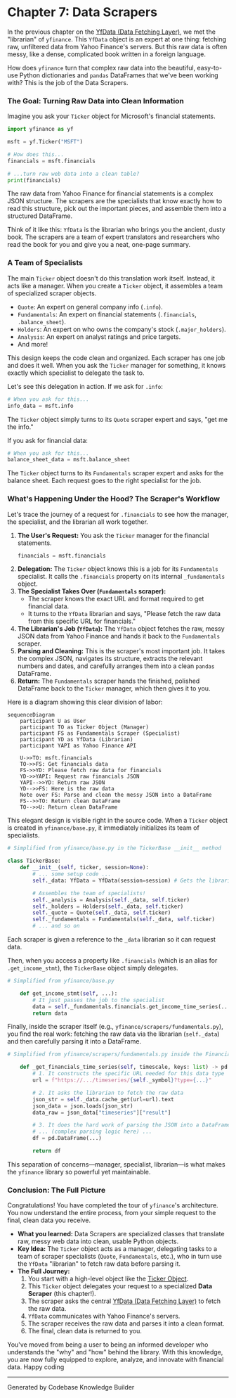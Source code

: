 # Chapter 7: Data Scrapers

In the previous chapter on the [YfData (Data Fetching Layer)](06_yfdata__data_fetching_layer__.md), we met the "librarian" of `yfinance`. This `YfData` object is an expert at one thing: fetching raw, unfiltered data from Yahoo Finance's servers. But this raw data is often messy, like a dense, complicated book written in a foreign language.

How does `yfinance` turn that complex raw data into the beautiful, easy-to-use Python dictionaries and `pandas` DataFrames that we've been working with? This is the job of the Data Scrapers.

### The Goal: Turning Raw Data into Clean Information

Imagine you ask your `Ticker` object for Microsoft's financial statements.

```python
import yfinance as yf

msft = yf.Ticker("MSFT")

# How does this...
financials = msft.financials

# ...turn raw web data into a clean table?
print(financials)
```

The raw data from Yahoo Finance for financial statements is a complex JSON structure. The scrapers are the specialists that know exactly how to read this structure, pick out the important pieces, and assemble them into a structured DataFrame.

Think of it like this: `YfData` is the librarian who brings you the ancient, dusty book. The scrapers are a team of expert translators and researchers who read the book for you and give you a neat, one-page summary.

### A Team of Specialists

The main `Ticker` object doesn't do this translation work itself. Instead, it acts like a manager. When you create a `Ticker` object, it assembles a team of specialized scraper objects.

*   `Quote`: An expert on general company info (`.info`).
*   `Fundamentals`: An expert on financial statements (`.financials`, `.balance_sheet`).
*   `Holders`: An expert on who owns the company's stock (`.major_holders`).
*   `Analysis`: An expert on analyst ratings and price targets.
*   And more!

This design keeps the code clean and organized. Each scraper has one job and does it well. When you ask the `Ticker` manager for something, it knows exactly which specialist to delegate the task to.

Let's see this delegation in action. If we ask for `.info`:

```python
# When you ask for this...
info_data = msft.info
```

The `Ticker` object simply turns to its `Quote` scraper expert and says, "get me the info."

If you ask for financial data:

```python
# When you ask for this...
balance_sheet_data = msft.balance_sheet
```

The `Ticker` object turns to its `Fundamentals` scraper expert and asks for the balance sheet. Each request goes to the right specialist for the job.

### What's Happening Under the Hood? The Scraper's Workflow

Let's trace the journey of a request for `.financials` to see how the manager, the specialist, and the librarian all work together.

1.  **The User's Request:** You ask the `Ticker` manager for the financial statements.
    ```python
    financials = msft.financials
    ```
2.  **Delegation:** The `Ticker` object knows this is a job for its `Fundamentals` specialist. It calls the `.financials` property on its internal `_fundamentals` object.
3.  **The Specialist Takes Over (`Fundamentals` scraper):**
    *   The scraper knows the exact URL and format required to get financial data.
    *   It turns to the `YfData` librarian and says, "Please fetch the raw data from this specific URL for financials."
4.  **The Librarian's Job (`YfData`):** The `YfData` object fetches the raw, messy JSON data from Yahoo Finance and hands it back to the `Fundamentals` scraper.
5.  **Parsing and Cleaning:** This is the scraper's most important job. It takes the complex JSON, navigates its structure, extracts the relevant numbers and dates, and carefully arranges them into a clean `pandas` DataFrame.
6.  **Return:** The `Fundamentals` scraper hands the finished, polished DataFrame back to the `Ticker` manager, which then gives it to you.

Here is a diagram showing this clear division of labor:

```mermaid
sequenceDiagram
    participant U as User
    participant TO as Ticker Object (Manager)
    participant FS as Fundamentals Scraper (Specialist)
    participant YD as YfData (Librarian)
    participant YAPI as Yahoo Finance API

    U->>TO: msft.financials
    TO->>FS: Get financials data
    FS->>YD: Please fetch raw data for financials
    YD->>YAPI: Request raw financials JSON
    YAPI-->>YD: Return raw JSON
    YD-->>FS: Here is the raw data
    Note over FS: Parse and clean the messy JSON into a DataFrame
    FS-->>TO: Return clean DataFrame
    TO-->>U: Return clean DataFrame
```

This elegant design is visible right in the source code. When a `Ticker` object is created in `yfinance/base.py`, it immediately initializes its team of specialists.

```python
# Simplified from yfinance/base.py in the TickerBase __init__ method

class TickerBase:
    def __init__(self, ticker, session=None):
        # ... some setup code ...
        self._data: YfData = YfData(session=session) # Gets the librarian

        # Assembles the team of specialists!
        self._analysis = Analysis(self._data, self.ticker)
        self._holders = Holders(self._data, self.ticker)
        self._quote = Quote(self._data, self.ticker)
        self._fundamentals = Fundamentals(self._data, self.ticker)
        # ... and so on
```
Each scraper is given a reference to the `_data` librarian so it can request data.

Then, when you access a property like `.financials` (which is an alias for `.get_income_stmt`), the `TickerBase` object simply delegates.

```python
# Simplified from yfinance/base.py

    def get_income_stmt(self, ...):
        # It just passes the job to the specialist
        data = self._fundamentals.financials.get_income_time_series(...)
        return data
```

Finally, inside the scraper itself (e.g., `yfinance/scrapers/fundamentals.py`), you find the real work: fetching the raw data via the librarian (`self._data`) and then carefully parsing it into a DataFrame.

```python
# Simplified from yfinance/scrapers/fundamentals.py inside the Financials class

    def _get_financials_time_series(self, timescale, keys: list) -> pd.DataFrame:
        # 1. It constructs the specific URL needed for this data type
        url = f"https://.../timeseries/{self._symbol}?type={...}"

        # 2. It asks the librarian to fetch the raw data
        json_str = self._data.cache_get(url=url).text
        json_data = json.loads(json_str)
        data_raw = json_data["timeseries"]["result"]

        # 3. It does the hard work of parsing the JSON into a DataFrame
        # ... (complex parsing logic here) ...
        df = pd.DataFrame(...)

        return df
```
This separation of concerns—manager, specialist, librarian—is what makes the `yfinance` library so powerful yet maintainable.

### Conclusion: The Full Picture

Congratulations! You have completed the tour of `yfinance`'s architecture. You now understand the entire process, from your simple request to the final, clean data you receive.

*   **What you learned:** Data Scrapers are specialized classes that translate raw, messy web data into clean, usable Python objects.
*   **Key Idea:** The `Ticker` object acts as a manager, delegating tasks to a team of scraper specialists (`Quote`, `Fundamentals`, etc.), who in turn use the `YfData` "librarian" to fetch raw data before parsing it.
*   **The Full Journey:**
    1.  You start with a high-level object like the [Ticker Object](01_ticker_object_.md).
    2.  This `Ticker` object delegates your request to a specialized **Data Scraper** (this chapter!).
    3.  The scraper asks the central [YfData (Data Fetching Layer)](06_yfdata__data_fetching_layer_.md) to fetch the raw data.
    4.  `YfData` communicates with Yahoo Finance's servers.
    5.  The scraper receives the raw data and parses it into a clean format.
    6.  The final, clean data is returned to you.

You've moved from being a user to being an informed developer who understands the "why" and "how" behind the library. With this knowledge, you are now fully equipped to explore, analyze, and innovate with financial data. Happy coding

---

Generated by Codebase Knowledge Builder